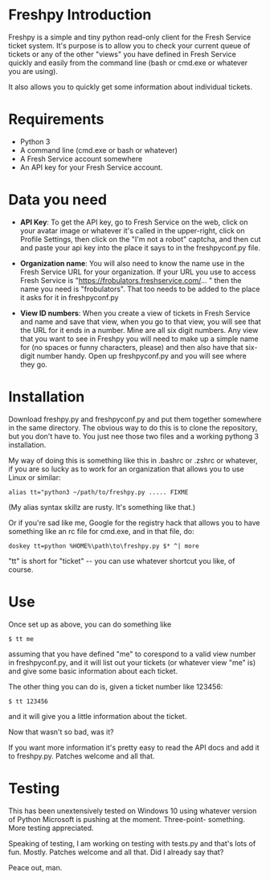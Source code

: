 # Freshpy Introduction

Freshpy is a simple and tiny python read-only client
for the Fresh Service ticket system. It's purpose is
to allow you to check your current queue of tickets
or any of the other "views" you have defined in 
Fresh Service quickly and easily from the command
line (bash or cmd.exe or whatever you are using).

It also allows you to quickly get some information
about individual tickets.

# Requirements

 - Python 3
 - A command line (cmd.exe or bash or whatever)
 - A Fresh Service account somewhere
 - An API key for your Fresh Service account.

# Data you need

 - **API Key**: To get the API key, go to Fresh Service on the web,
   click on your avatar image or whatever it's
   called in the upper-right, click on Profile
   Settings, then click on the "I'm not a robot"
   captcha, and then cut and paste your api key
   into the place it says to in the freshpyconf.py
   file.

 - **Organization name**: You will also need to know the 
   name use in the Fresh Service URL for your organization.
   If your URL you use to access Fresh Service is
   "https://frobulators.freshservice.com/... " then the name
    you need is "frobulators". That too needs to be
    added to the place it asks for it in freshpyconf.py

 - **View ID numbers**: When you create a view of tickets
   in Fresh Service and name and save that view, when 
    you go to that view, you will see that the URL for it
    ends in a number. Mine are all six digit numbers.
    Any view that you want to see in Freshpy you will
    need to make up a simple name for (no spaces or funny
    characters, please) and then also have that six-digit
    number handy. Open up freshpyconf.py and you will see
    where they go.

# Installation

Download freshpy.py and freshpyconf.py and put them
together somewhere in the same directory. The obvious
way to do this is to clone the repository, but you
don't have to. You just nee those two files and a
working pythong 3 installation.

My way of doing this is something like this in .bashrc or
.zshrc or whatever, if you are so lucky as to work for an
organization that allows you to use Linux or similar:

```
alias tt="python3 ~/path/to/freshpy.py ..... FIXME
```

(My alias syntax skillz are rusty. It's something like that.)

Or if you're sad like me, Google for the registry hack
that allows you to have something like an rc file for
cmd.exe, and in that file, do:

```
doskey tt=python %HOME%\path\to\freshpy.py $* ^| more
```

"tt" is short for "ticket" -- you can use whatever shortcut 
you like, of course.


# Use

Once set up as above, you can do something like 

```
$ tt me
```

assuming that you have defined "me" to corespond to a valid
view number in freshpyconf.py, and it will list out your
tickets (or whatever view "me" is) and give some basic information
about each ticket.


The other thing you can do is, given a ticket number like 123456:

```
$ tt 123456
```

and it will give you a little information about the ticket.

Now that wasn't so bad, was it?

If you want more information it's pretty easy to read the API
docs and add it to freshpy.py. Patches welcome and all that.

# Testing
This has been unextensively tested on Windows 10 using whatever
version of Python Microsoft is pushing at the moment. Three-point-
something. More testing appreciated.

Speaking of testing, I am working on testing with tests.py and
that's lots of fun. Mostly. Patches welcome and all that. Did I
already say that?

Peace out, man.

